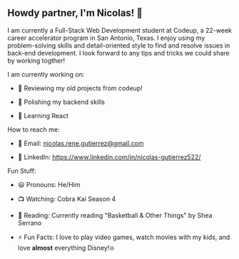## Howdy partner, I'm Nicolas! 👋
I am currently a Full-Stack Web Development student at Codeup, a 22-week career accelerator program in San Antonio, Texas. I enjoy using my problem-solving skills and detail-oriented style to find and resolve issues in back-end development. I look forward to any tips and tricks we could share by working togther!

I am currently working on:

- 🔭 Reviewing my old projects from codeup!

- 🌱 Polishing my backend skills

- 🌱 Learning React

How to reach me:

- 📧 Email: nicolas.rene.gutierrez@gmail.com

- 👋 LinkedIn: https://www.linkedin.com/in/nicolas-gutierrez522/

Fun Stuff:

- 😃 Pronouns: He/Him

- 📺 Watching: Cobra Kai Season 4

- 📕 Reading: Currently reading "Basketball & Other Things" by Shea Serrano

- ⚡ Fun Facts: I love to play video games, watch movies with my kids, and love **almost** everything Disney!:sparkle:


<!--
**nicolasrgutierrez/nicolasrgutierrez** is a ✨ _special_ ✨ repository because its `README.md` (this file) appears on your GitHub profile.

Here are some ideas to get you started:

- 🔭 I’m currently working on ...
- 🌱 I’m currently learning ...
- 👯 I’m looking to collaborate on ...
- 🤔 I’m looking for help with ...
- 💬 Ask me about ...
- 📫 How to reach me: ...
- 😄 Pronouns: ...
- ⚡ Fun fact: ...
-->
